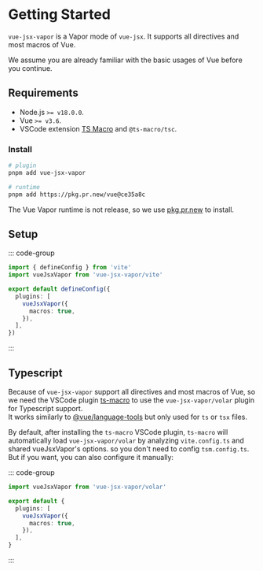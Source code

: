 # Getting Started

`vue-jsx-vapor` is a Vapor mode of `vue-jsx`. It supports all directives and most macros of Vue.

We assume you are already familiar with the basic usages of Vue before you continue.

## Requirements

- Node.js `>= v18.0.0`.
- Vue `>= v3.6`.
- VSCode extension [TS Macro](https://marketplace.visualstudio.com/items?itemName=zhiyuanzmj.vscode-ts-macro) and `@ts-macro/tsc`.

### Install

```bash [pnpm]
# plugin
pnpm add vue-jsx-vapor

# runtime
pnpm add https://pkg.pr.new/vue@ce35a8c
```

The Vue Vapor runtime is not release, so we use [pkg.pr.new](https://github.com/stackblitz-labs/pkg.pr.new) to install.

## Setup

::: code-group

```ts [vite.config.ts]
import { defineConfig } from 'vite'
import vueJsxVapor from 'vue-jsx-vapor/vite'

export default defineConfig({
  plugins: [
    vueJsxVapor({
      macros: true,
    }),
  ],
})
```

:::

## Typescript

Because of `vue-jsx-vapor` support all directives and most macros of Vue, so we need the VSCode plugin [ts-macro](https://github.com/ts-macro/ts-macro) to use the `vue-jsx-vapor/volar` plugin for Typescript support.\
It works similarly to [@vue/language-tools](https://github.com/vuejs/language-tools) but only used for `ts` or `tsx` files.

By default, after installing the `ts-macro` VSCode plugin, `ts-macro` will automatically load `vue-jsx-vapor/volar` by analyzing `vite.config.ts` and shared vueJsxVapor's options. so you don't need to config `tsm.config.ts`. But if you want, you can also configure it manually:

::: code-group

```ts [tsm.config.ts]
import vueJsxVapor from 'vue-jsx-vapor/volar'

export default {
  plugins: [
    vueJsxVapor({
      macros: true,
    }),
  ],
}
```

:::

<!-- ## Templates

- [Vite](https://github.com/vue-macros/vite) -->
